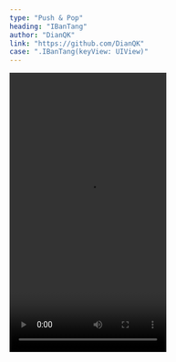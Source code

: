 ```yaml
---
type: "Push & Pop"
heading: "IBanTang"
author: "DianQK"
link: "https://github.com/DianQK"
case: ".IBanTang(keyView: UIView)"
---
```


<!-- <a href="https://www.bizreach.jp/" target="_blank">BizReach</a> is Japan's top job site exclusive to business executives. I worked on front-end design and coding. My most recent project was <a href="https://woman.bizreach.jp/" target="_blank">Bizreach Woman</a>, a job site specifically for female business executives in Japan. -->

<video id="video" width="275" height="490" controls="" preload="assets/videos/push/IBanTang.mp4" loop>
 <source src="assets/videos/push/IBanTang.mp4" type="video/mp4">
 </video>
